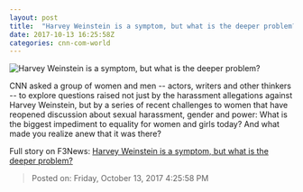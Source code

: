 ```yaml
---
layout: post
title:  "Harvey Weinstein is a symptom, but what is the deeper problem?"
date: 2017-10-13 16:25:58Z
categories: cnn-com-world
---
```


![Harvey Weinstein is a symptom, but what is the deeper problem?](http://i2.cdn.cnn.com/cnnnext/dam/assets/171010071210-01-weinstein-karan-super-tease.jpg)

CNN asked a group of women and men -- actors, writers and other thinkers -- to explore questions raised not just by the harassment allegations against Harvey Weinstein, but by a series of recent challenges to women that have reopened discussion about sexual harassment, gender and power: What is the biggest impediment to equality for women and girls today? And what made you realize anew that it was there?


Full story on F3News: [Harvey Weinstein is a symptom, but what is the deeper problem?](http://www.f3nws.com/n/vnSmPF)

> Posted on: Friday, October 13, 2017 4:25:58 PM
